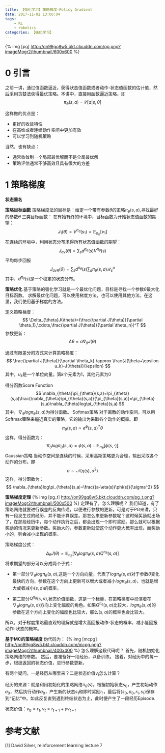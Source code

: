 ```yaml
---
title: 【强化学习】策略梯度-Policy Gradient
date: 2017-11-02 13:00:04
tags:
    - RL
    - robotics
categories: 【强化学习】
---
```

{% img [pg] http://on99gq8w5.bkt.clouddn.com/pg.png?imageMogr2/thumbnail/600x600 %}
<!--more-->
# 0 引言
之前一讲，通过值函数逼近，获得状态值函数或者动作-状态值函数的估计值，然后采用贪婪法获得最优策略。本讲中，直接用函数逼近策略，即
$$
\pi_{\theta}(s,a)=\mathbb{P}[a|s,\theta]
$$

这样做的优点是：
* 更好的收敛特性
* 在高维或者连续动作空间中更加有效
* 可以学习到随机策略

当然，也有缺点：
* 通常收敛到一个局部最优解而不是全局最优解
* 策略评估通常不够高效且具有很大的方差

# 1 策略梯度
**状态重名**

**策略目标函数**
策略梯度法的目标是：给定一个带有参数$\theta$的策略$\pi_{\theta}(s,a)$,寻找最好的参数$\theta$
三类目标函数：
在有始有终的环境中，目标函数为开始状态值函数的期望：
$$
J_1(\theta)=V^{\pi_{\theta}}(s_1)=\mathbb{E}_{\pi_{\theta}}[v_1]
$$
在连续的环境中，利用状态分布求得所有状态值函数的期望：
$$
J_{av}(\theta)=\sum_s d^{\pi_{\theta}}(s)V^{\pi_{\theta}}(s)
$$
平均每步回报
$$
J_{avR}(\theta)=\sum_s d^{\pi_{\theta}}(s)\sum_a\pi_{\theta}(s,a)\mathcal{R}^a_s
$$
其中，$d^{\pi_{\theta}}(s)$是一个稳定的状态分布。

**策略优化**
基于策略的强化学习就是一个最优化问题，目标是寻找一个参数$\theta$最大化目标函数。
求解最优化问题，可以使用梯度方法，也可以使用其他方法。在这里，我们使用基于梯度的方法。

定义策略梯度：
$$
\Delta_{\theta}J(\theta)=(\frac{\partial J(\theta)}{\partial \theta_1},\cdots,\frac{\partial J(\theta)}{\partial \theta_n})^T
$$
参数更新：
$$
\Delta \theta=\alpha \nabla_{\theta}J(\theta)
$$

通过有限差分的方式来计算策略梯度：
$$
\frac{\partial J(\theta)}{\partial \theta_k} \approx \frac{J(\theta+\epsilon u_k)-J(\theta)}{\epsilon}
$$
其中，$u_k$是一个单位向量。第$k$个元素为1，其他元素为0

得分函数Score Function
$$
\nabla_{\theta}\pi_{\theta}(s,a)=\pi_{\theta}(s,a)\frac{\nabla_{\theta}\pi_{\theta}(s,a)}{\pi_{\theta}(s,a)}=\pi_{\theta}(s,a)\nabla_{\theta}log\pi_{\theta}(s,a)
$$
其中，$\nabla_{\theta}log\pi_{\theta}(s,a)$为得分函数。
Softmax策略
对于离散的动作空间，可以用Softmax策略来逼近真实的策略，它的输出为采取各个动作的概率。即
$$
\pi_{\theta}(s,a)\propto e^\phi(s,a)^T\theta
$$
这样，得分函数为：
$$
\nabla_{\theta}log\pi_{\theta}(s,a)=\phi(s,a)-\mathbb{E}_{\pi_{\theta}}[\phi(s,\cdot)]
$$
Gaussian策略
当动作空间是连续的时候，采用高斯策略更为合理，输出采取各个动作的分布。即
$$
a \sim \mathcal{N}(\eta(s),\sigma^2)
$$
这样，得分函数为：
$$
\nabla_{\theta}log\pi_{\theta}(s,a)=\frac{(a-\eta(s))\phi(s)}{\sigma^2}
$$

**策略梯度定理**
{% img [pg_t] http://on99gq8w5.bkt.clouddn.com/pg_t.png?imageMogr2/thumbnail/500x500 %}
定理有了，怎么理解呢？
我们知道，有了策略网络就要进行误差的反向传递，以便进行参数的更新。可是对于PG来讲，只有一段发生过的经历，并不能计算误差。那怎么来更新参数呢？这时候奖励就出场了，在那段经历中，每个动作执行之后，都会出现一个即时奖励。那么就可以根据奖励的情况来更新参数。奖励大的，参数更新就使这个动作更大概率出现，而奖励小的，则会减小出现的概率。

策略梯度公式：
$$
\Delta_{\theta}J(\theta)=\mathbb{E}_{\pi_{\theta}}[\nabla_{\theta}log\pi_{\theta}(s,a)Q^{\pi_{\theta}}(s,a)]
$$
将求期望的部分可以分成两个子式：
* 第一部分$\nabla_{\theta}log\pi_{\theta}(s,a)$,这是一个方向向量，代表了$log\pi_{\theta}(s,a)$对于参数$\theta$变化最快的方向，参数在这个方向上更新可以增大或者减小$log\pi_{\theta}(s,a)$，也就是增大或者减小$(s,a)$的概率。

* 第二部分$Q^{\pi_{\theta}}(s,a)$,状态价值函数，这是一个标量，在策略梯度中扮演着在$\nabla_{\theta}log\pi_{\theta}(s,a)$方向上变化幅度的角色。如果$Q^{\pi_{\theta}}(s,a)$比较大，$log\pi_{\theta}(s,a)$的参数在这个方向上变化的幅度也比较大，那么$(s,a)$的概率也会比较大。

所以，对于梯度策略最直观的理解就是增大高回报动作-状态的概率，减小低回报动作-状态的概率。

**基于MC的策略梯度**
伪代码为：
{% img [mcpg] http://on99gq8w5.bkt.clouddn.com/mcpg.png?imageMogr2/thumbnail/400x400 %}
怎么理解这段代码呢？
首先，随机初始化策略网络的参数。
然后，要准备好一段经历，以备训练。
接着，对经历中的每一步，根据返回的状态价值，进行参数更新。

有两个疑问，一是经历从哪里来？二是状态价值$v_t$怎么计算？

经历的来源：就是利用初始化的策略网络$\pi_{\theta}(s)$，根据初始状态$s_0$，产生初始动作$a_0$，然后执行动作$a_0$，产生新的状态$s_1$和即时奖励$r_1$，最后将$\langle s_0, a_0, r_1, s_1 \rangle$保存到“记忆”中。如此反复直到遇到终结状态为止，此时便产生了一段经历Episode.

状态价值：$v_0=r_1, v_t=r_{t+1}+\gamma v_{t-1}$ 

# 参考文献
[1] David Silver, reinforcement learning lecture 7

